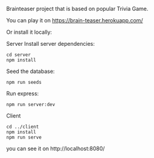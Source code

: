 Brainteaser project that is based on popular Trivia Game.

You can play it on https://brain-teaser.herokuapp.com/

Or install it locally:

Server
Install server dependencies:
```
cd server
npm install
```
Seed the database:
```
npm run seeds
```
Run express:
```
npm run server:dev
```

Client
```
cd ../client
npm install
npm run serve
```

you can see it on http://localhost:8080/


